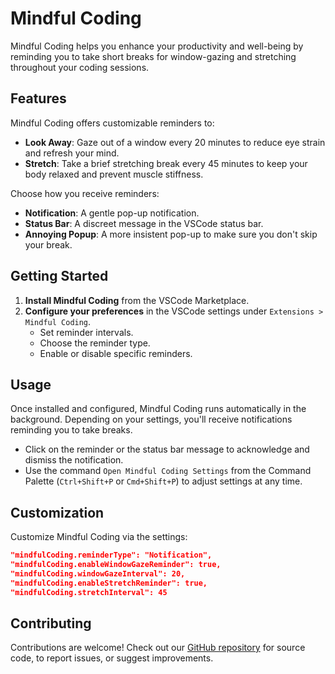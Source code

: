 # Mindful Coding

Mindful Coding helps you enhance your productivity and well-being by reminding you to take short breaks for window-gazing and stretching throughout your coding sessions.

## Features

Mindful Coding offers customizable reminders to:

- **Look Away**: Gaze out of a window every 20 minutes to reduce eye strain and refresh your mind.
- **Stretch**: Take a brief stretching break every 45 minutes to keep your body relaxed and prevent muscle stiffness.

Choose how you receive reminders:

- **Notification**: A gentle pop-up notification.
- **Status Bar**: A discreet message in the VSCode status bar.
- **Annoying Popup**: A more insistent pop-up to make sure you don't skip your break.

## Getting Started

1. **Install Mindful Coding** from the VSCode Marketplace.
2. **Configure your preferences** in the VSCode settings under `Extensions > Mindful Coding`.
    - Set reminder intervals.
    - Choose the reminder type.
    - Enable or disable specific reminders.

## Usage

Once installed and configured, Mindful Coding runs automatically in the background. Depending on your settings, you'll receive notifications reminding you to take breaks.

- Click on the reminder or the status bar message to acknowledge and dismiss the notification.
- Use the command `Open Mindful Coding Settings` from the Command Palette (`Ctrl+Shift+P` or `Cmd+Shift+P`) to adjust settings at any time.

## Customization

Customize Mindful Coding via the settings:

```json
"mindfulCoding.reminderType": "Notification",
"mindfulCoding.enableWindowGazeReminder": true,
"mindfulCoding.windowGazeInterval": 20,
"mindfulCoding.enableStretchReminder": true,
"mindfulCoding.stretchInterval": 45
```

## Contributing

Contributions are welcome! Check out our [GitHub repository](https://github.com/HousebirdGames/Mindful-Coding.git) for source code, to report issues, or suggest improvements.